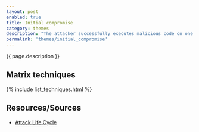 ```yaml
---
layout: post
enabled: true
title: Initial compromise
category: themes
description: "The attacker successfully executes malicious code on one or more systems. This most likely occurs through social engineering (most often spear phishing), by exploiting a vulnerability on an Internet-facing system, or by any other means necessary."
permalink: 'themes/initial_compromise'
---
```

{{ page.description }}

## Matrix techniques
{% include list_techniques.html %}

## Resources/Sources

* [Attack Life Cycle](http://www.iacpcybercenter.org/resource-center/what-is-cyber-crime/cyber-attack-lifecycle/)